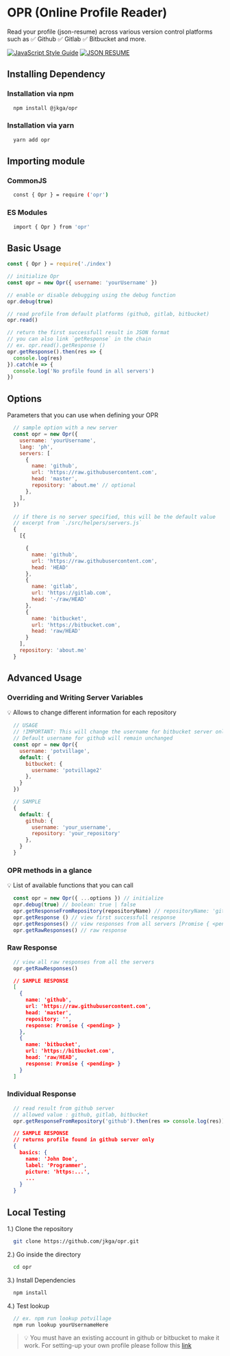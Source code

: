 # OPR (Online Profile Reader)
Read your profile (json-resume) across various version control platforms such as :white_check_mark: Github   :white_check_mark: Gitlab   :white_check_mark: Bitbucket and more.   

[![JavaScript Style Guide](https://img.shields.io/badge/Code%20Style-Standard%20-green?style=for-the-badge&logo=javascript)](https://github.com/standard/standard) [![JSON RESUME](https://img.shields.io/badge/profile-JSON%20RESUME%20-yellow?style=for-the-badge&logo=json)](http://jsonresume.org)


## Installing Dependency
### Installation via npm
```bash
  npm install @jkga/opr
```
   
### Installation via yarn
```bash
  yarn add opr
```

## Importing module
### CommonJS
```bash
  const { Opr } = require ('opr')
```
### ES Modules
```bash
  import { Opr } from 'opr'
```
   

## Basic Usage
```js
const { Opr } = require('./index')

// initialize Opr
const opr = new Opr({ username: 'yourUsername' })

// enable or disable debugging using the debug function
opr.debug(true)

// read profile from default platforms (github, gitlab, bitbucket)
opr.read()

// return the first successfull result in JSON format
// you can also link `getResponse` in the chain
// ex. opr.read().getResponse ()
opr.getResponse().then(res => {
  console.log(res)
}).catch(e => {
  console.log('No profile found in all servers')
})
```

## Options
Parameters that you can use when defining your OPR
```js
  // sample option with a new server
  const opr = new Opr({ 
    username: 'yourUsername',
    lang: 'ph',
    servers: [
      {
        name: 'github',
        url: 'https://raw.githubusercontent.com',
        head: 'master',
        repository: 'about.me' // optional
      },
    ],
  })
```

```js
  // if there is no server specified, this will be the default value
  // excerpt from `./src/helpers/servers.js`
  {
    [{

      {
        name: 'github',
        url: 'https://raw.githubusercontent.com',
        head: 'HEAD'
      },
      {
        name: 'gitlab',
        url: 'https://gitlab.com',
        head: '-/raw/HEAD'
      },
      {
        name: 'bitbucket',
        url: 'https://bitbucket.com',
        head: 'raw/HEAD'
      }
    ],
    repository: 'about.me'
  }
```
   
## Advanced Usage
### Overriding and Writing Server Variables
:bulb: Allows to change different information for each repository
```js
  // USAGE
  // !IMPORTANT: This will change the username for bitbucket server only.
  // Default username for github will remain unchanged
  const opr = new Opr({
    username: 'potvillage',
    default: {
      bitbucket: {
        username: 'potvillage2'
      },
    }
  })
```
```js
  // SAMPLE
  {
    default: {
      github: {
        username: 'your_username',
        repository: 'your_repository'
      },
    }
  }
```

### OPR methods in a glance
:bulb: List of available functions that you can call
```js
  const opr = new Opr({ ...options }) // initialize   
  opr.debug(true) // boolean: true | false   
  opr.getResponseFromRepository(repositoryName) // repositoryName: 'github' | 'bitbucket'   
  opr.getResponse () // view first successfull response   
  opr.getResponses() // view responses from all servers [Promise { <pending> }]
  opr.getRawResponses() // raw response
```
### Raw Response
```js
  // view all raw responses from all the servers
  opr.getRawResponses()
```

```json
  // SAMPLE RESPONSE
  [
    {
      name: 'github',
      url: 'https://raw.githubusercontent.com',
      head: 'master',
      repository: '',
      response: Promise { <pending> }
    },
    {
      name: 'bitbucket',
      url: 'https://bitbucket.com',
      head: 'raw/HEAD',
      response: Promise { <pending> }
    }
  ]
```

### Individual Response
```js
  // read result from github server
  // allowed value : github, gitlab, bitbucket
  opr.getResponseFromRepository('github').then(res => console.log(res)).catch(e => {})
```

```json
  // SAMPLE RESPONSE
  // returns profile found in github server only
  {
    basics: {
      name: 'John Doe',
      label: 'Programmer',
      picture: 'https:...',
      ...
    }
  }
```
## Local Testing
1.) Clone the repository
```bash
  git clone https://github.com/jkga/opr.git
```
2.) Go inside the directory
```bash
  cd opr
```
3.) Install Dependencies
```bash
  npm install
```
4.) Test lookup
```js 
  // ex. npm run lookup potvillage
  npm run lookup yourUsernameHere 
```
> :bulb: You must have an existing account in github or bitbucket to make it work. For setting-up your own profile please follow this [link](https://github.com/jkga/me#quick-setup)
